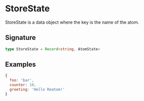 # StoreState

StoreState is a data object where the key is the name of the atom.

## Signature

```typescript
type StoreState = Record<string, AtomState>
```

## Examples

```js
{
  foo: 'bar',
  counter: 10,
  greeting: 'Hello Reatom!'
}
```
